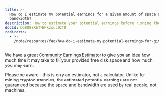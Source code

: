 ```yaml
---
title: >-
  How do I estimate my potential earnings for a given amount of space and
  bandwidth?
description: How to estimate your potential earnings before running the storage nod
docId: bG8Q88XbTvEPkzsuc02T8
redirects:
  - >-
    /node/resources/faq/how-do-i-estimate-my-potential-earnings-for-given-amount-of-space-and-bandwidth
---
```


We have a great [Community Earnings Estimator](https://forum.storj.io/t/realistic-earnings-estimator/6693) to give you an idea how much time it may take to fill your provided free disk space and how much you may earn.

Please be aware - this is only an estimator, not a calculator. Unlike for mining cryptocurrencies, the estimated potential earnings are not guaranteed because the space and bandwidth are used by real people, not machines.
